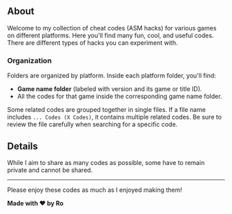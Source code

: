 ## About

Welcome to my collection of cheat codes (ASM hacks) for various games on different platforms. Here you'll find many fun, cool, and useful codes. There are different types of hacks you can experiment with.

### Organization

Folders are organized by platform. Inside each platform folder, you'll find:

- **Game name folder** (labeled with version and its game or title ID).
- All the codes for that game inside the corresponding game name folder.

Some related codes are grouped together in single files. If a file name includes `... Codes (X Codes)`, it contains multiple related codes. Be sure to review the file carefully when searching for a specific code.

## Details

While I aim to share as many codes as possible, some have to remain private and cannot be shared.

---

Please enjoy these codes as much as I enjoyed making them!

**Made with ❤️ by Ro**
